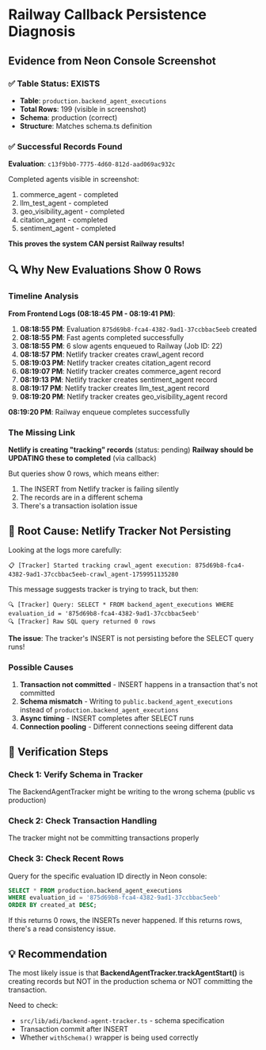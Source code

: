 # Railway Callback Persistence Diagnosis

## Evidence from Neon Console Screenshot

### ✅ Table Status: EXISTS
- **Table**: `production.backend_agent_executions`
- **Total Rows**: 199 (visible in screenshot)
- **Schema**: production (correct)
- **Structure**: Matches schema.ts definition

### ✅ Successful Records Found
**Evaluation**: `c13f9bb0-7775-4d60-812d-aad069ac932c`

Completed agents visible in screenshot:
1. commerce_agent - completed
2. llm_test_agent - completed
3. geo_visibility_agent - completed
4. citation_agent - completed
5. sentiment_agent - completed

**This proves the system CAN persist Railway results!**

## 🔍 Why New Evaluations Show 0 Rows

### Timeline Analysis

**From Frontend Logs (08:18:45 PM - 08:19:41 PM)**:

1. **08:18:55 PM**: Evaluation `875d69b8-fca4-4382-9ad1-37ccbbac5eeb` created
2. **08:18:55 PM**: Fast agents completed successfully
3. **08:18:55 PM**: 6 slow agents enqueued to Railway (Job ID: 22)
4. **08:18:57 PM**: Netlify tracker creates crawl_agent record
5. **08:19:03 PM**: Netlify tracker creates citation_agent record
6. **08:19:07 PM**: Netlify tracker creates commerce_agent record
7. **08:19:13 PM**: Netlify tracker creates sentiment_agent record
8. **08:19:17 PM**: Netlify tracker creates llm_test_agent record  
9. **08:19:20 PM**: Netlify tracker creates geo_visibility_agent record

**08:19:20 PM**: Railway enqueue completes successfully

### The Missing Link

**Netlify is creating "tracking" records** (status: pending)
**Railway should be UPDATING these to completed** (via callback)

But queries show 0 rows, which means either:
1. The INSERT from Netlify tracker is failing silently
2. The records are in a different schema
3. There's a transaction isolation issue

## 🎯 Root Cause: Netlify Tracker Not Persisting

Looking at the logs more carefully:

```
📋 [Tracker] Started tracking crawl_agent execution: 875d69b8-fca4-4382-9ad1-37ccbbac5eeb-crawl_agent-1759951135280
```

This message suggests tracker is trying to track, but then:

```
🔍 [Tracker] Query: SELECT * FROM backend_agent_executions WHERE evaluation_id = '875d69b8-fca4-4382-9ad1-37ccbbac5eeb'
🔍 [Tracker] Raw SQL query returned 0 rows
```

**The issue**: The tracker's INSERT is not persisting before the SELECT query runs!

### Possible Causes

1. **Transaction not committed** - INSERT happens in a transaction that's not committed
2. **Schema mismatch** - Writing to `public.backend_agent_executions` instead of `production.backend_agent_executions`
3. **Async timing** - INSERT completes after SELECT runs
4. **Connection pooling** - Different connections seeing different data

## 🔧 Verification Steps

### Check 1: Verify Schema in Tracker
The BackendAgentTracker might be writing to the wrong schema (public vs production)

### Check 2: Check Transaction Handling
The tracker might not be committing transactions properly

### Check 3: Check Recent Rows
Query for the specific evaluation ID directly in Neon console:
```sql
SELECT * FROM production.backend_agent_executions 
WHERE evaluation_id = '875d69b8-fca4-4382-9ad1-37ccbbac5eeb'
ORDER BY created_at DESC;
```

If this returns 0 rows, the INSERTs never happened.
If this returns rows, there's a read consistency issue.

## 💡 Recommendation

The most likely issue is that **BackendAgentTracker.trackAgentStart()** is creating records but NOT in the production schema or NOT committing the transaction.

Need to check:
- `src/lib/adi/backend-agent-tracker.ts` - schema specification
- Transaction commit after INSERT
- Whether `withSchema()` wrapper is being used correctly

